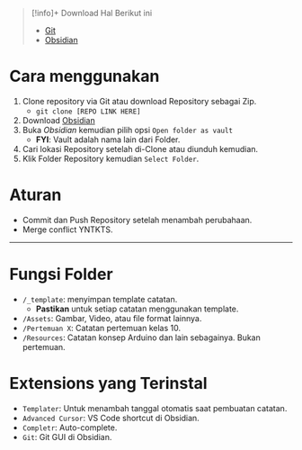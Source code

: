 
> [!info]+ Download Hal Berikut ini
> - [Git](https://git-scm.com/download)
> - [Obsidian](https://obsidian.md/download)

# Cara menggunakan
1. Clone repository via Git atau download Repository sebagai Zip.
	- `git clone [REPO LINK HERE]`
2. Download [Obsidian](https://obsidian.md/download)
3. Buka *Obsidian* kemudian pilih opsi `Open folder as vault`
	- **FYI**: Vault adalah nama lain dari Folder.
4. Cari lokasi Repository setelah di-Clone atau diunduh kemudian.
5. Klik Folder Repository kemudian `Select Folder`.

# Aturan
- Commit dan Push Repository setelah menambah perubahaan.
- Merge conflict YNTKTS.
___
# Fungsi Folder
- `/_template`: menyimpan template catatan.
	- **Pastikan** untuk setiap catatan menggunakan template.
- `/Assets`: Gambar, Video, atau file format lainnya.
- `/Pertemuan X`: Catatan pertemuan kelas 10.
- `/Resources`: Catatan konsep Arduino dan lain sebagainya. Bukan pertemuan.
# Extensions yang Terinstal
- `Templater`: Untuk menambah tanggal otomatis saat pembuatan catatan.
- `Advanced Cursor`: VS Code shortcut di Obsidian.
- `Completr`: Auto-complete.
- `Git`: Git GUI di Obsidian.
